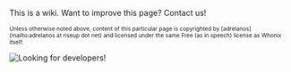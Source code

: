 This is a wiki. Want to improve this page? Contact us!

<font size="-3">Unless otherwise noted above, content of this particular page is copyrighted by [adrelanos](mailto:adrelanos at riseup dot net) and licensed under the same Free (as in speech) license as Whonix itself.</font>

![Looking for developers!](http://whonix.sourceforge.net/screenshots/Whonix-ad.png)